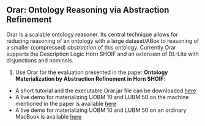 **Orar: Ontology Reasoning via Abstraction Refinement**
------------------------------------------------------------
Orar is a scalable ontology reasoner. Its central technique allows for reducing reasoning of an ontology with a large dataset/ABox to reasoning of a smaller (compressed) *abstraction* of this ontology. Currently Orar supports the Description Logic Horn SHOIF and an extension of DL-Lite with disjunctions and nominals.  


1. Use Orar for the evaluation presented in the paper **Ontology Materialization by Abstraction Refinement in Horn SHOIF**:
 * A short tutorial and the executable Orar.jar file can be downloaded [here](https://www.uni-ulm.de/fileadmin/website_uni_ulm/iui.inst.090/Software/Orar01.zip)
 * A live demo for materializing UOBM 10 and LUBM 50 on the machine mentioned in the paper is available [here](https://youtu.be/ra7O7x01h3s)
 * A live demo for materializing UOBM 10 and LUBM 50 on an ordinary MacBook is available [here](https://youtu.be/nFo-QuWoXGU)


